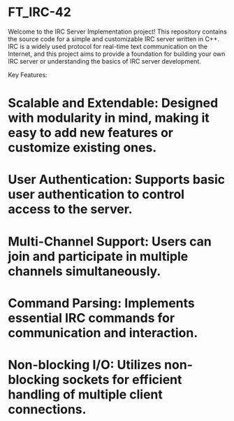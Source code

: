 # FT_IRC-42
Welcome to the IRC Server Implementation project! This repository contains the source code for a simple and customizable IRC server written in C++. IRC is a widely used protocol for real-time text communication on the Internet, and this project aims to provide a foundation for building your own IRC server or understanding the basics of IRC server development.

Key Features:

# Scalable and Extendable: Designed with modularity in mind, making it easy to add new features or customize existing ones.
# User Authentication: Supports basic user authentication to control access to the server.
# Multi-Channel Support: Users can join and participate in multiple channels simultaneously.
# Command Parsing: Implements essential IRC commands for communication and interaction.
# Non-blocking I/O: Utilizes non-blocking sockets for efficient handling of multiple client connections.

